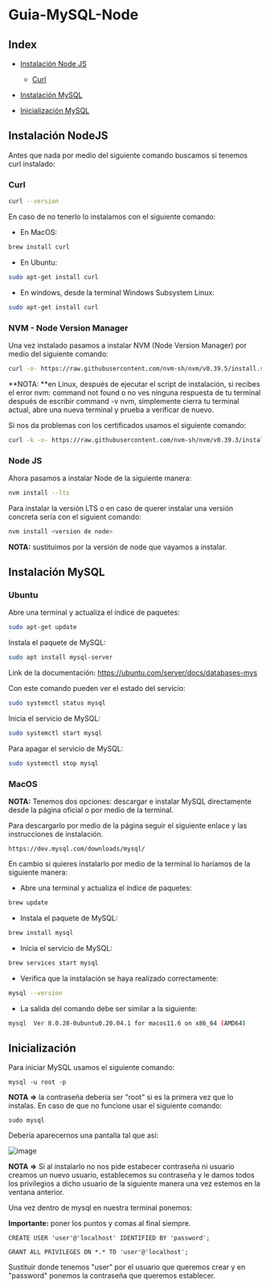 # Guia-MySQL-Node

## **Index** 


- [Instalación Node JS](#Instalación-NodeJS)
  - [Curl](#Curl)

  
- [Instalación MySQL](#Instalación-MySQL)
- [Inicialización MySQL](#Inicialización)

## Instalación NodeJS

Antes que nada por medio del siguiente comando buscamos si tenemos curl instalado:

### Curl

```bash
curl --version
```

En caso de no tenerlo lo instalamos con el siguiente comando: 
- En MacOS:

```bash
brew install curl
```

- En Ubuntu:
```bash
sudo apt-get install curl
```

- En windows, desde la terminal Windows Subsystem Linux:
```bash
sudo apt-get install curl
```
### NVM - Node Version Manager
Una vez instalado pasamos a instalar NVM (Node Version Manager) por medio del siguiente comando:

```bash
curl -o- https://raw.githubusercontent.com/nvm-sh/nvm/v0.39.5/install.sh | bash
```


**NOTA: **en Linux, después de ejecutar el script de instalación, si recibes el error nvm: command not found o no ves ninguna respuesta de tu terminal después de escribir command -v nvm, simplemente cierra tu terminal actual, abre una nueva terminal y prueba a verificar de nuevo.

Si nos da problemas con los certificados usamos el siguiente comando: 

```bash
curl -k -o- https://raw.githubusercontent.com/nvm-sh/nvm/v0.39.3/install.sh | bash
``` 

### Node JS

Ahora pasamos a instalar Node de la siguiente manera: 

```bash
nvm install --lts
```

Para instalar la versión LTS o en caso de querer instalar una versión concreta sería con el siguient comando:

```bash
nvm install <version de node>
```

**NOTA:** sustituimos <version de node> por la versión de node que vayamos a instalar.

## Instalación MySQL

 ### Ubuntu
 
Abre una terminal y actualiza el índice de paquetes:
```bash
sudo apt-get update
```

Instala el paquete de MySQL:

```bash
sudo apt install mysql-server
```
Link de la documentación: https://ubuntu.com/server/docs/databases-mys

Con este comando pueden ver el estado del servicio: 

```bash
sudo systemctl status mysql
```

Inicia el servicio de MySQL:

```bash
sudo systemctl start mysql
```

Para apagar el servicio de MySQL:

```bash
sudo systemctl stop mysql
```


### MacOS

**NOTA:** Tenemos dos opciones: descargar e instalar MySQL directamente desde la página oficial o por medio de la terminal.

Para descargarlo por medio de la página seguir el siguiente enlace y las instrucciones de instalación.

```
https://dev.mysql.com/downloads/mysql/
```
En cambio si quieres instalarlo por medio de la terminal lo haríamos de la siguiente manera: 

- Abre una terminal y actualiza el índice de paquetes:
```bash
brew update
```

- Instala el paquete de MySQL:
```bash
brew install mysql
```

- Inicia el servicio de MySQL:

```bash
brew services start mysql
```
- Verifica que la instalación se haya realizado correctamente:

```bash
mysql --version
```

- La salida del comando debe ser similar a la siguiente:

```bash
mysql  Ver 8.0.28-0ubuntu0.20.04.1 for macos11.6 on x86_64 (AMD64)
```


## Inicialización

Para iniciar MySQL usamos el siguiente comando: 

```
mysql -u root -p
```
**NOTA =>** la contraseña debería ser "root" si es la primera vez que lo instalas.
En caso de que no funcione usar el siguiente comando: 
```
sudo mysql
```

Debería aparecernos una pantalla tal que así: 

![image](https://github.com/Suareguen/Guia-MySQL-Node/assets/103899316/4a709df2-499b-4870-b083-6631cfbc8f54)



**NOTA =>**
Si al instalarlo no nos pide estabecer contraseña ni usuario creamos un nuevo usuario, establecemos su contraseña y le damos todos los privilegios a dicho usuario de la siguiente manera una vez estemos en la ventana anterior.

Una vez dentro de mysql en nuestra terminal ponemos:

**Importante:** poner los puntos y comas al final siempre.
```
CREATE USER 'user'@'localhost' IDENTIFIED BY 'password';
```
```
GRANT ALL PRIVILEGES ON *.* TO 'user'@'localhost';
```

Sustituir donde tenemos "user" por el usuario que queremos crear y en "password" ponemos la contraseña que queremos establecer.


